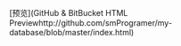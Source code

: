 [预览](GitHub & BitBucket HTML Previewhttp://github.com/smProgramer/my-database/blob/master/index.html)
